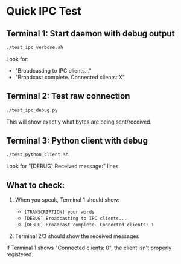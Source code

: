 # Quick IPC Test

## Terminal 1: Start daemon with debug output
```bash
./test_ipc_verbose.sh
```

Look for:
- "Broadcasting to IPC clients..."
- "Broadcast complete. Connected clients: X"

## Terminal 2: Test raw connection
```bash
./test_ipc_debug.py
```

This will show exactly what bytes are being sent/received.

## Terminal 3: Python client with debug
```bash
./test_python_client.sh
```

Look for "[DEBUG] Received message:" lines.

## What to check:

1. When you speak, Terminal 1 should show:
   - `[TRANSCRIPTION] your words`
   - `[DEBUG] Broadcasting to IPC clients...`
   - `[DEBUG] Broadcast complete. Connected clients: 1`

2. Terminal 2/3 should show the received messages

If Terminal 1 shows "Connected clients: 0", the client isn't properly registered.
